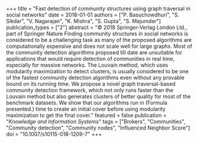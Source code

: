 +++
title = "Fast detection of community structures using graph traversal in social networks"
date = 2018-01-01
authors = ["P. Basuchowdhuri", "S. Sikdar", "V. Nagarajan", "K. Mishra", "S. Gupta", "S. Majumder"]
publication_types = ["2"]
abstract = "© 2018 Springer-Verlag London Ltd., part of Springer Nature Finding community structures in social networks is considered to be a challenging task as many of the proposed algorithms are computationally expensive and does not scale well for large graphs. Most of the community detection algorithms proposed till date are unsuitable for applications that would require detection of communities in real time, especially for massive networks. The Louvain method, which uses modularity maximization to detect clusters, is usually considered to be one of the fastest community detection algorithms even without any provable bound on its running time. We propose a novel graph traversal-based community detection framework, which not only runs faster than the Louvain method but also generates clusters of better quality for most of the benchmark datasets. We show that our algorithms run in (Formula presented.) time to create an initial cover before using modularity maximization to get the final cover."
featured = false
publication = "*Knowledge and Information Systems*"
tags = ["Brokers", "Communities", "Community detection", "Community nodes", "Influenced Neighbor Score"]
doi = "10.1007/s10115-018-1209-7"
+++

